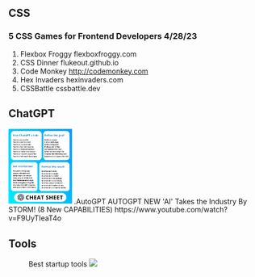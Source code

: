 ## CSS

### 5 CSS Games for Frontend Developers 4/28/23
1. Flexbox Froggy flexboxfroggy.com
2. CSS Dinner flukeout.github.io
3. Code Monkey http://codemonkey.com
4. Hex Invaders hexinvaders.com
5. CSSBattle cssbattle.dev



## ChatGPT
<img src="Images/ChatGPTCheetSheet.jpg" width="25%"> 
.AutoGPT
AUTOGPT NEW 'AI' Takes the Industry By STORM! (8 New CAPABILITIES)
https://www.youtube.com/watch?v=F9UyTIeaT4o
  



## Tools
<figure>
  <figcatpion>Best startup tools</figcaption>
  <img src="https://pbs.twimg.com/media/FuxCbrfaAAABYHj?format=png&name=medium" width="25%">
  </figure>
